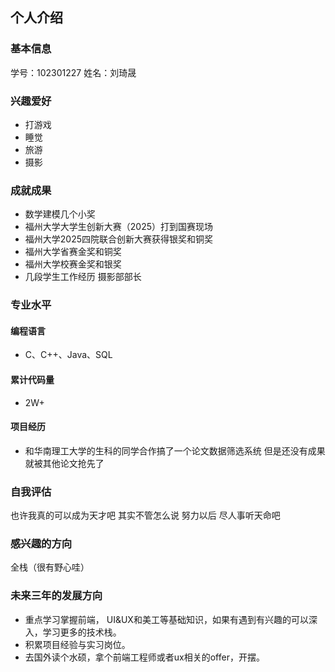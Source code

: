## 个人介绍
### 基本信息
学号：102301227
姓名：刘琦晟
### 兴趣爱好
* 打游戏
* 睡觉
* 旅游
* 摄影

### 成就成果
* 数学建模几个小奖
* 福州大学大学生创新大赛（2025）打到国赛现场
* 福州大学2025四院联合创新大赛获得银奖和铜奖
* 福州大学省赛金奖和铜奖
* 福州大学校赛金奖和银奖
* 几段学生工作经历 摄影部部长

### 专业水平
#### 编程语言
* C、C++、Java、SQL
#### 累计代码量
* 2W+
#### 项目经历
* 和华南理工大学的生科的同学合作搞了一个论文数据筛选系统 但是还没有成果 就被其他论文抢先了

### 自我评估

也许我真的可以成为天才吧 其实不管怎么说 努力以后 尽人事听天命吧


### 感兴趣的方向

全栈（很有野心哇）


### 未来三年的发展方向

* 重点学习掌握前端， UI&UX和美工等基础知识，如果有遇到有兴趣的可以深入，学习更多的技术栈。
* 积累项目经验与实习岗位。
* 去国外读个水硕，拿个前端工程师或者ux相关的offer，开摆。

